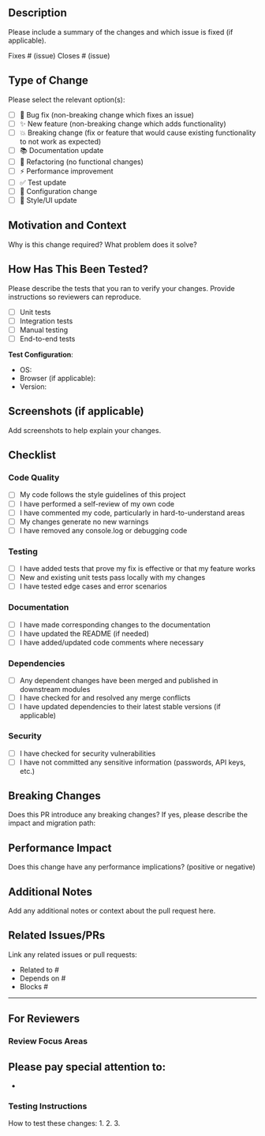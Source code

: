## Description

Please include a summary of the changes and which issue is fixed (if applicable).

Fixes # (issue)
Closes # (issue)

## Type of Change

Please select the relevant option(s):

- [ ] 🐛 Bug fix (non-breaking change which fixes an issue)
- [ ] ✨ New feature (non-breaking change which adds functionality)
- [ ] 💥 Breaking change (fix or feature that would cause existing functionality to not work as expected)
- [ ] 📚 Documentation update
- [ ] 🔨 Refactoring (no functional changes)
- [ ] ⚡ Performance improvement
- [ ] ✅ Test update
- [ ] 🔧 Configuration change
- [ ] 🎨 Style/UI update

## Motivation and Context

Why is this change required? What problem does it solve?

## How Has This Been Tested?

Please describe the tests that you ran to verify your changes. Provide instructions so reviewers can reproduce.

- [ ] Unit tests
- [ ] Integration tests
- [ ] Manual testing
- [ ] End-to-end tests

**Test Configuration**:
* OS: 
* Browser (if applicable): 
* Version: 

## Screenshots (if applicable)

Add screenshots to help explain your changes.

## Checklist

### Code Quality
- [ ] My code follows the style guidelines of this project
- [ ] I have performed a self-review of my own code
- [ ] I have commented my code, particularly in hard-to-understand areas
- [ ] My changes generate no new warnings
- [ ] I have removed any console.log or debugging code

### Testing
- [ ] I have added tests that prove my fix is effective or that my feature works
- [ ] New and existing unit tests pass locally with my changes
- [ ] I have tested edge cases and error scenarios

### Documentation
- [ ] I have made corresponding changes to the documentation
- [ ] I have updated the README (if needed)
- [ ] I have added/updated code comments where necessary

### Dependencies
- [ ] Any dependent changes have been merged and published in downstream modules
- [ ] I have checked for and resolved any merge conflicts
- [ ] I have updated dependencies to their latest stable versions (if applicable)

### Security
- [ ] I have checked for security vulnerabilities
- [ ] I have not committed any sensitive information (passwords, API keys, etc.)

## Breaking Changes

Does this PR introduce any breaking changes? If yes, please describe the impact and migration path:

## Performance Impact

Does this change have any performance implications? (positive or negative)

## Additional Notes

Add any additional notes or context about the pull request here.

## Related Issues/PRs

Link any related issues or pull requests:
- Related to #
- Depends on #
- Blocks #

---

## For Reviewers

### Review Focus Areas

Please pay special attention to:
- 
- 

### Testing Instructions

How to test these changes:
1. 
2. 
3.
